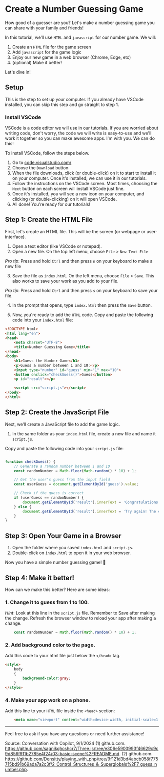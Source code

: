 # Create a Number Guessing Game
How good of a guesser are you? Let's make a number guessing game you can share with your family and friends! 

In this tutorial, we'll use `HTML` and `javascript` for our number game. We will: 
1. Create an `HTML` file for the game screen
2. Add `javascript` for the game logic
3. Enjoy our new game in a web browser (Chrome, Edge, etc)
4. (optional) Make it better! 

Let's dive in! 
## Setup
This is the step to set up your computer. If you already have VSCode installed, you can skip this step and go straight to step 1. 

### Install VSCode
VSCode is a code editor we will use in our tutorials. If you are worried about writing code, don't worry, the code we will write is easy-to-use and we'll work it together so you can make awesome apps. I'm with you. We can do this! 

To install VSCode, follow the steps below. 
1. Go to [code.visualstudio.com/](https://code.visualstudio.com/)
2. Choose the `Download` button
3. When the file downloads, click (or double-click) on it to start to install it on your computer. Once it's installed, we can use it in our tutorials. 
4. Follow the instructions on the VSCode screen. Most times, choosing the `Next` button on each screen will install VSCode just fine. 
5. Once it's installed, you will see a new icon on your computer, and clicking (or double-clicking) on it will open VSCode. 
6. All done! You're ready for our tutorials! 

## Step 1: Create the HTML File

First, let's create an HTML file. This will be the screen (or webpage or user-interface).

1. Open a text editor (like VSCode or notepad).
2. Open a new file. On the top left menu, choose `File` > `New Text File`

*Pro tip*: Press and hold `Ctrl` and then press `n` on your keyboard to make a new file

3. Save the file as `index.html`. On the left menu, choose `File` > `Save`. This also works to save your work as you add to your file.

*Pro tip*: Press and hold `Ctrl` and then press `s` on your keyboard to save your file.  

4. In the prompt that opens, type `index.html` then press the `Save` button. 

5. Now, you're ready to add the `HTML` code. Copy and paste the following code into your `index.html` file:

```html
<!DOCTYPE html>
<html lang="en">
<head>
    <meta charset="UTF-8">    
    <title>Number Guessing Game</title>
</head>
<body>
    <h1>Guess the Number Game</h1>
    <p>Guess a number between 1 and 10:</p>
    <input type="number" id="guess" min="1" max="10">
    <button onclick="checkGuess()">Guess</button>
    <p id="result"></p>

    <script src="script.js"></script>
</body>
</html>
```

## Step 2: Create the JavaScript File

Next, we'll create a JavaScript file to add the game logic.

1. In the same folder as your `index.html` file, create a new file and name it `script.js`.

Copy and paste the following code into your `script.js` file:

```javascript

function checkGuess() {
    // Generate a random number between 1 and 10
    const randomNumber = Math.floor(Math.random() * 10) + 1;

    // Get the user's guess from the input field
    const userGuess = document.getElementById('guess').value;

    // Check if the guess is correct
    if (userGuess == randomNumber) {
        document.getElementById('result').innerText = 'Congratulations! You guessed the right number!';
    } else {
        document.getElementById('result').innerText = 'Try again! The correct number was ' + randomNumber;
    }
}
```

## Step 3: Open Your Game in a Browser

1. Open the folder where you saved `index.html` and `script.js`.
2. Double-click on `index.html` to open it in your web browser.

Now you have a simple number guessing game! 🎉

## Step 4: Make it better!
How can we make this better? Here are some ideas: 

### 1. Change it to guess from 1 to 100. 

*Hint*: Look at this line in the `script.js` file. Remember to Save after making the change. Refresh the browser window to reload your app after making a change. 
```javascript
    const randomNumber = Math.floor(Math.random() * 10) + 1;
```

### 2. Add background color to the page. 

Add this code to your html file just below the `</head>` tag. 
```html
<style>
    body 
    {
        background-color:gray;
    }
</style>
```

### 4. Make your app work on a phone. 
Add this line to your `HTML` file inside the `<head>` section: 
```html
    <meta name="viewport" content="width=device-width, initial-scale=1.0">
```

---

Feel free to ask if you have any questions or need further assistance!

Source: Conversation with Copilot, 9/1/2024
(1) github.com. https://github.com/sagnikghoshcr7/Three.js/tree/e306e5900993f46629c9c9d856f911b2785e4f24/03-basic-scene%2FREADME.md.
(2) github.com. https://github.com/Densitty/playing_with_php/tree/9f121d3bd4abcb058f775715bd91b69ada7a2c3f/2_Control_Structures_&_Superglobals%2F7_guess_number.php.